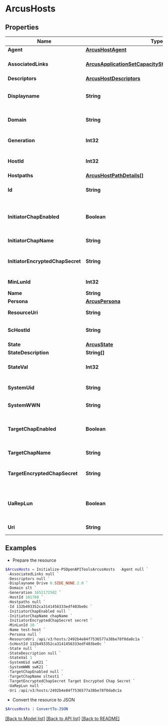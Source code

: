 # ArcusHosts
## Properties

Name | Type | Description | Notes
------------ | ------------- | ------------- | -------------
**Agent** | [**ArcusHostAgent**](ArcusHostAgent.md) |  | [optional] 
**AssociatedLinks** | [**ArcusApplicationSetCapacityStatsAssociatedLinksInner[]**](ArcusApplicationSetCapacityStatsAssociatedLinksInner.md) | Associated Links Details | [optional] 
**Descriptors** | [**ArcusHostDescriptors**](ArcusHostDescriptors.md) |  | [optional] 
**Displayname** | **String** | Name to be used for display purposes | [optional] 
**Domain** | **String** | Domain name of the Host | [optional] 
**Generation** | **Int32** | Generation Time of the Resource | [optional] 
**HostId** | **Int32** | Numeric ID of the resource | [optional] 
**Hostpaths** | [**ArcusHostPathDetails[]**](ArcusHostPathDetails.md) |  | [optional] 
**Id** | **String** | Host Resource UID | [optional] 
**InitiatorChapEnabled** | **Boolean** | Indicates if the Initiator Chap is enabled or not | [optional] 
**InitiatorChapName** | **String** | Initiator Chap Name | [optional] 
**InitiatorEncryptedChapSecret** | **String** | Initiator Encrypted Chap Secret | [optional] 
**MinLunId** | **Int32** | LUN Id of the host | [optional] 
**Name** | **String** | Host Name | [optional] 
**Persona** | [**ArcusPersona**](ArcusPersona.md) |  | [optional] 
**ResourceUri** | **String** | Resoure Uri of the Host         | [optional] 
**ScHostId** | **String** | Host Service Host Id | [optional] 
**State** | [**ArcusState**](ArcusState.md) |  | [optional] 
**StateDescription** | **String[]** |  | [optional] 
**StateVal** | **Int32** | Health Status of the Host | [optional] 
**SystemUid** | **String** | Serial Number of the system    | [optional] 
**SystemWWN** | **String** | System wwn    | [optional] 
**TargetChapEnabled** | **Boolean** | Indicates if the Target Chap is enabled or not | [optional] 
**TargetChapName** | **String** | Target Chap Name | [optional] 
**TargetEncryptedChapSecret** | **String** | Target Encrypted Chap Secret | [optional] 
**UaRepLun** | **Boolean** | Indicates if the UaRepLun is enabled or not | [optional] 
**Uri** | **String** | Resoure Uri of the Host | [optional] 

## Examples

- Prepare the resource
```powershell
$ArcusHosts = Initialize-PSOpenAPIToolsArcusHosts  -Agent null `
 -AssociatedLinks null `
 -Descriptors null `
 -Displayname Drive 0.SIDE_NONE.2.0 `
 -Domain slt `
 -Generation 1652172502 `
 -HostId 101780 `
 -Hostpaths null `
 -Id 132b493352ca3141456333edf403be0c `
 -InitiatorChapEnabled null `
 -InitiatorChapName chapName `
 -InitiatorEncryptedChapSecret secret `
 -MinLunId 10 `
 -Name test-host `
 -Persona null `
 -ResourceUri /api/v3/hosts/2492b4e84f7536577a38be78f0da0c1a `
 -ScHostId 132b493352ca3141456333edf403be0c `
 -State null `
 -StateDescription null `
 -StateVal 1 `
 -SystemUid swK21 `
 -SystemWWN swK21 `
 -TargetChapEnabled null `
 -TargetChapName sltest1 `
 -TargetEncryptedChapSecret Target Encrypted Chap Secret `
 -UaRepLun null `
 -Uri /api/v3/hosts/2492b4e84f7536577a38be78f0da0c1a
```

- Convert the resource to JSON
```powershell
$ArcusHosts | ConvertTo-JSON
```

[[Back to Model list]](../README.md#documentation-for-models) [[Back to API list]](../README.md#documentation-for-api-endpoints) [[Back to README]](../README.md)

